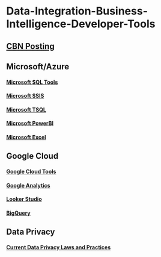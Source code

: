# Data-Integration-Business-Intelligence-Developer-Tools

## [CBN Posting](https://www.google.com/search?q=jobs&hl=en-US&shndl=37&shmd=H4sIAAAAAAAA_x2MuwrCQBBFsfUTrKayEExEsdEuBiQWNmotk3XYXV1nws74&udm=8&jbr=sep:0#vhid=vt%3D20/docid%3DFiANti9T6IKvu4PvAAAAAA%3D%3D&vssid=jobs-detail-viewer)

## Microsoft/Azure

#### [Microsoft SQL Tools](https://learn.microsoft.com/en-us/sql/tools/overview-sql-tools?view=sql-server-ver16)

#### [Microsoft SSIS](https://learn.microsoft.com/en-us/sql/integration-services/sql-server-integration-services?view=sql-server-ver16)

#### [Microsoft TSQL](https://learn.microsoft.com/en-us/sql/t-sql/language-reference?view=sql-server-ver16)

#### [Microsoft PowerBI](https://learn.microsoft.com/en-us/power-bi/)

#### [Microsoft Excel](https://support.microsoft.com/en-us/excel)

## Google Cloud

#### [Google Cloud Tools](https://cloud.google.com/products/?_gl=1*1q0oxdq*_up*MQ..&gclid=Cj0KCQiApNW6BhD5ARIsACmEbkWvGHx9iLYgNDqrtILfZP2mQUtZPQS9aBwbZy4VrOTnm7g6EpHWQh8aApMXEALw_wcB&gclsrc=aw.ds)

#### [Google Analytics](https://developers.google.com/analytics)

#### [Looker Studio](https://cloud.google.com/looker-studio)

#### [BigQuery](https://cloud.google.com/bigquery?utm_source=google&utm_medium=cpc&utm_campaign=na-US-all-en-dr-bkws-all-all-trial-e-dr-1707554&utm_content=text-ad-none-any-DEV_c-CRE_665665924750-ADGP_Hybrid+%7C+BKWS+-+MIX+%7C+Txt-Data+Analytics-BigQuery-KWID_43700077225652815-kwd-47616965283&utm_term=KW_bigquery-ST_bigquery&gad_source=1&gclid=Cj0KCQiApNW6BhD5ARIsACmEbkUKu3-1Mm6CAwAS6E3EPlsSUnKWf7JrONYVRRyWY3eodlFHLZ2DeRQaAuFuEALw_wcB&gclsrc=aw.ds)

## Data Privacy

#### [Current Data Privacy Laws and Practices](https://www.osano.com/articles/data-privacy-laws)
